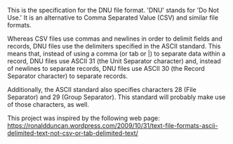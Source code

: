 This is the specification for the DNU file format.  'DNU' stands for 'Do Not Use.'  It is an alternative to Comma Separated Value (CSV) and similar file formats.

Whereas CSV files use commas and newlines in order to delimit fields and records, DNU files use the delimiters specified in the ASCII standard.  This means that, instead of using a comma (or tab or |) to separate data within a record, DNU files use ASCII 31 (the Unit Separator character) and, instead of newlines to separate records, DNU files use ASCII 30 (the Record Separator character) to separate records.

Additionally, the ASCII standard also specifies characters 28 (File Separator) and 29 (Group Separator).  This standard will probably make use of those characters, as well.

This project was inspired by the following web page:
https://ronaldduncan.wordpress.com/2009/10/31/text-file-formats-ascii-delimited-text-not-csv-or-tab-delimited-text/
